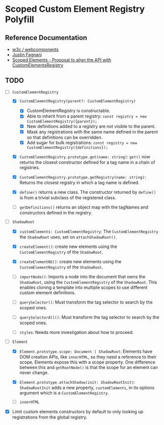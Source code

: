 # Scoped Custom Element Registry Polyfill

## Reference Documentation

- [w3c / webcomponents](https://github.com/w3c/webcomponents/issues/716)
- [Justin Fagnani](https://github.com/w3c/webcomponents/pull/865/files/d724c39b6f0eb34e9c74eb6b94e1ede92ab212aa)
- [Scoped Elements - Proposal to align the API with CustomElementsRegistry](https://github.com/open-wc/open-wc/issues/1373)

## TODO

- [ ] `CustomElementRegistry`
    - [X] `CustomElementRegistry(parent?: CustomElementRegistry)`
        - [X] CustomElementRegistry is constructable.
        - [X] Able to inherit from a parent registry: `const registry = new CustomElementRegistry({parent});`
        - [X] New definitions added to a registry are not visible to the parent.
        - [X] Mask any registrations with the same name defined in the parent so that definitions can be overridden.
        - [X] Add sugar for bulk registrations: `const registry = new CustomElementRegistry({definitions});`
    - [X] `CustomElementRegistry.prototype.get(name: string)`: `get()` now returns the closest constructor defined for a tag name in a chain of registries.
    - [X] `CustomElementRegistry.prototype.getRegistry(name: string)`: Returns the closest registry in which a tag name is defined.
    - [X] `define()` returns a new class. The constructor returned by `define()` is from a trivial subclass of the registered class.
    - [ ] `getDefinitions()` returns an object map with the tagNames and constructors defined in the registry.


- [ ] `ShadowRoot`
    - [X] `customElements: CustomElementRegistry`: The `CustomElementRegistry` the `ShadowRoot` uses, set on `attachShadowRoot()`.
    - [X] `createElement()`: create new elements using the `CustomElementRegistry` of the `ShadowRoot`.
    - [X] `createElementNS()`: create new elements using the `CustomElementRegistry` of the `ShadowRoot`.
    - [ ] `importNode()`: Imports a node into the document that owns the `ShadowRoot`, using the `CustomElementRegistry` of the `ShadowRoot`. This enables cloning a template into multiple scopes to use different custom element definitions.
    - [ ] `querySelector()`: Must transform the tag selector to search by the scoped ones.
    - [ ] `querySelectorAll()`: Must transform the tag selector to search by the scoped ones.
    - [ ] `styles`: Needs more investigation about how to proceed.


- [ ] `Element`
    - [X] `Element.prototype.scope: Document | ShadowRoot`: Elements have DOM creation APIs, like `innerHTML`, so they need a reference to their scope. Elements expose this with a scope property. One difference between this and `getRootNode()` is that the scope for an element can never change.
    - [X] `Element.prototype.attachShadow(init: ShadowRootInit)`: `ShadowRootInit` adds a new property, `customElements`, in its options argument which is a `CustomElementRegistry`.
    - [ ] `innerHTML`


- [X] Limit custom elements constructors by default to only looking up registrations from the global registry.
